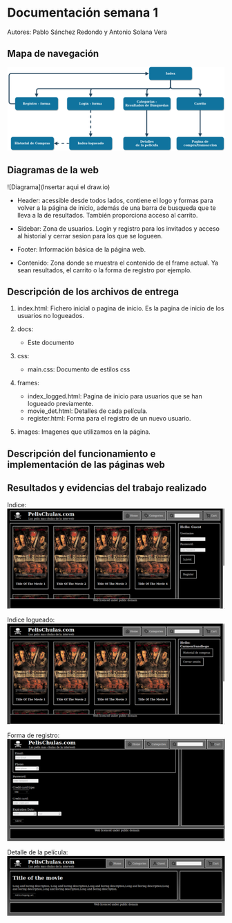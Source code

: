 # Documentación semana 1

Autores: Pablo Sánchez Redondo y Antonio Solana Vera

## Mapa de navegación

![Mapa de navegacion](Web_Diagram.png)

## Diagramas de la web

![Diagrama](Insertar aqui el draw.io)

* Header: acessible desde todos lados, contiene el logo y formas para volver a la página de inicio, además de una barra de busqueda que te lleva a la de resultados. También proporciona acceso al carrito.

* Sidebar: Zona de usuarios. Login y registro para los invitados y acceso al historial y cerrar sesion para los que se logueen.

* Footer: Información básica de la página web.

* Contenido: Zona donde se muestra el contenido de el frame actual. Ya sean resultados, el carrito o la forma de registro por ejemplo.

## Descripción de los archivos de entrega

1. index.html: Fichero inicial o pagina de inicio. Es la pagina de inicio de los usuarios no logueados.

1. docs:

   * Este documento

1. css:

    * main.css: Documento de estilos css

1. frames:

   * index_logged.html: Pagina de inicio para usuarios que se han logueado previamente.
   * movie_det.html: Detalles de cada película.
   * register.html: Forma para el registro de un nuevo usuario.

1. images: Imagenes que utilizamos en la página.

## Descripción del funcionamiento e implementación de las páginas web



## Resultados y evidencias del trabajo realizado

Indice:
![index](indexpic.png)

Indice logueado:
![index_logged](loggedpic.png)

Forma de registro:
![register](registerpic.png)

Detalle de la película:
![movie_det](moviedetpic.png)
